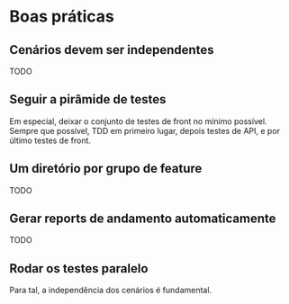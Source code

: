 # Boas práticas

## Cenários devem ser independentes

TODO

## Seguir a pirâmide de testes

Em especial, deixar o conjunto de testes de front no mínimo possível. Sempre que possível, TDD em primeiro lugar, depois testes de API, e por último testes de front.

## Um diretório por grupo de feature

TODO

## Gerar reports de andamento automaticamente

TODO

## Rodar os testes paralelo

Para tal, a independência dos cenários é fundamental.
